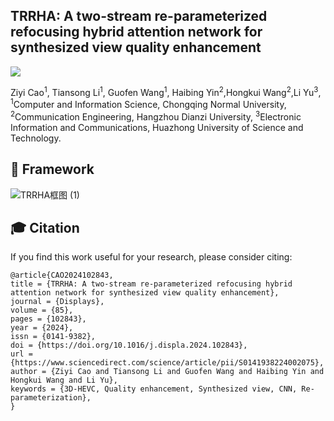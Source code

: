 ## TRRHA: A two-stream re-parameterized refocusing hybrid attention network for synthesized view quality enhancement  
<a href='[[https://ieeexplore.ieee.org/abstract/document/10036109](https://www.sciencedirect.com/science/article/abs/pii/S0141938224002075)](https://www.sciencedirect.com/science/article/abs/pii/S0141938224002075)'><img src='https://img.shields.io/badge/ELSEVIER Displays 2024-102843.svg'></a> 

Ziyi Cao<sup>1</sup>, Tiansong Li<sup>1</sup>, Guofen Wang<sup>1</sup>, Haibing Yin<sup>2</sup>,Hongkui Wang<sup>2</sup>,Li Yu<sup>3</sup>,
<sup>1</sup>Computer and Information Science, Chongqing Normal University, 
<sup>2</sup>Communication Engineering, Hangzhou Dianzi University, 
<sup>3</sup>Electronic Information and Communications, Huazhong University of Science and Technology.

## 🔎 Framework
![TRRHA框图 (1)](https://ibb.co/vcJQ7vm)









## 🎓 Citation
If you find this work useful for your research, please consider citing:
```
@article{CAO2024102843,
title = {TRRHA: A two-stream re-parameterized refocusing hybrid attention network for synthesized view quality enhancement},
journal = {Displays},
volume = {85},
pages = {102843},
year = {2024},
issn = {0141-9382},
doi = {https://doi.org/10.1016/j.displa.2024.102843},
url = {https://www.sciencedirect.com/science/article/pii/S0141938224002075},
author = {Ziyi Cao and Tiansong Li and Guofen Wang and Haibing Yin and Hongkui Wang and Li Yu},
keywords = {3D-HEVC, Quality enhancement, Synthesized view, CNN, Re-parameterization},
}
```
